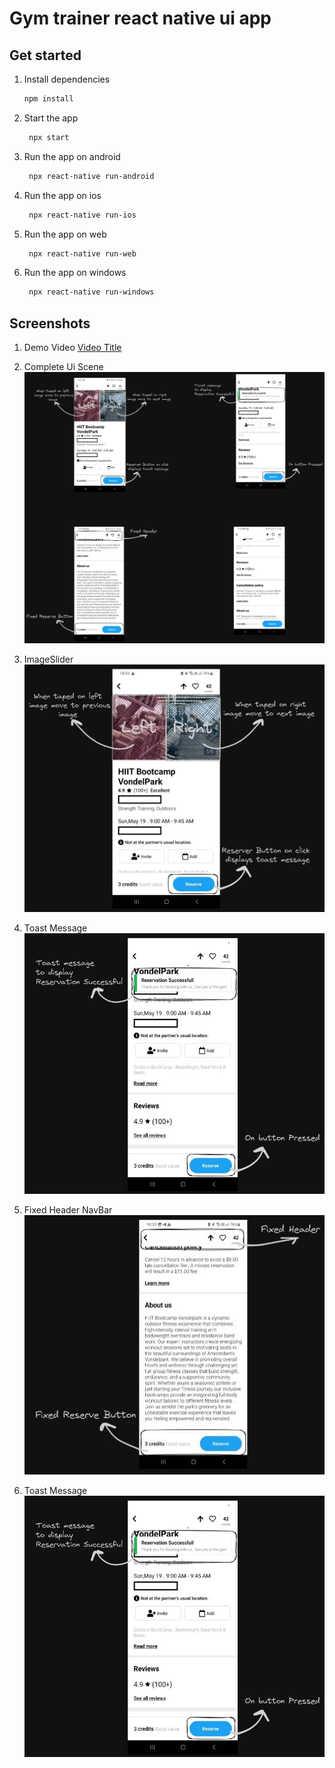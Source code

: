 # Gym trainer react native ui app 
## Get started

1. Install dependencies

   ```bash
   npm install
   ```

2. Start the app

   ```bash
    npx start
   ```
3. Run the app on android

   ```bash
    npx react-native run-android
   ```
4. Run the app on ios

   ```bash
    npx react-native run-ios
   ```
5. Run the app on web

   ```bash
    npx react-native run-web
   ```
6. Run the app on windows

   ```bash
    npx react-native run-windows
   ```

## Screenshots
1. Demo Video
   [Video Title](https://drive.google.com/file/d/1kPTOW8J65DoG5DcG3JGKuWWznw1h0Bob/view?usp=sharing)

2. Complete Ui Scene
   <img src="ScreenShots/Complete_UI_Scene.jpeg" alt="Example Image" width="500" >

3. ImageSlider
   <img src="ScreenShots/ImageSlider.jpeg" alt="Example Image" width="500" >

4. Toast Message
   <img src="ScreenShots/ToastMessage.jpeg" alt="Example Image" width="500" >

5. Fixed Header NavBar
   <img src="ScreenShots/Fixed_Header_NavBar.jpeg" alt="Example Image" width="500" >

6. Toast Message
   <img src="ScreenShots/ToastMessage.jpeg" alt="Example Image" width="500" >
